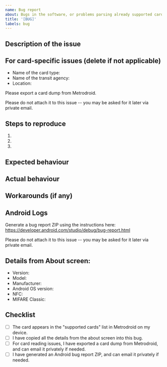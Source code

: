 ```yaml
---
name: Bug report
about: Bugs in the software, or problems parsing already supported cards
title: '[BUG]'
labels: bug
---
```


## Description of the issue


## For card-specific issues (delete if not applicable)

- Name of the card type:
- Name of the transit agency:
- Location:

Please export a card dump from Metrodroid.

Please do not attach it to this issue -- you may be asked for it later via private email.

## Steps to reproduce

1.
2.
3.

## Expected behaviour



## Actual behaviour



## Workarounds (if any)



## Android Logs

Generate a bug report ZIP using the instructions here: https://developer.android.com/studio/debug/bug-report.html

Please do not attach it to this issue -- you may be asked for it later via private email.

## Details from About screen:

- Version:
- Model:
- Manufacturer:
- Android OS version:
- NFC:
- MIFARE Classic:

## Checklist

- [ ] The card appears in the "supported cards" list in Metrodroid on my device.
- [ ] I have copied all the details from the about screen into this bug.
- [ ] For card reading issues, I have exported a card dump from Metrodroid, and can email it privately if needed.
- [ ] I have generated an Android bug report ZIP, and can email it privately if needed.
